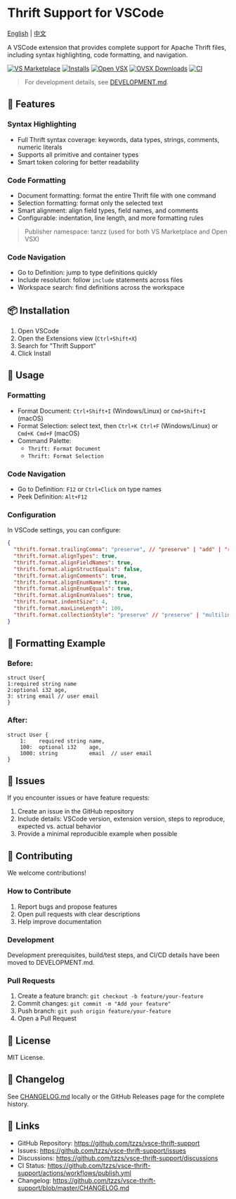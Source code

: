 # Thrift Support for VSCode

[English](./README.en.md) | [中文](./README.md)

A VSCode extension that provides complete support for Apache Thrift files, including syntax highlighting, code formatting, and navigation.

[![VS Marketplace](https://img.shields.io/visual-studio-marketplace/v/tanzz.thrift-support?label=VS%20Marketplace)](https://marketplace.visualstudio.com/items?itemName=tanzz.thrift-support)
[![Installs](https://img.shields.io/visual-studio-marketplace/i/tanzz.thrift-support?label=Installs)](https://marketplace.visualstudio.com/items?itemName=tanzz.thrift-support)
[![Open VSX](https://img.shields.io/open-vsx/v/tanzz/thrift-support?label=Open%20VSX)](https://open-vsx.org/extension/tanzz/thrift-support)
[![OVSX Downloads](https://img.shields.io/open-vsx/dt/tanzz/thrift-support?label=OVSX%20Downloads)](https://open-vsx.org/extension/tanzz/thrift-support)
[![CI](https://github.com/tzzs/vsce-thrift-support/actions/workflows/publish.yml/badge.svg?branch=master)](https://github.com/tzzs/vsce-thrift-support/actions/workflows/publish.yml)

> For development details, see [DEVELOPMENT.md](DEVELOPMENT.md).

## 🚀 Features

### Syntax Highlighting
- Full Thrift syntax coverage: keywords, data types, strings, comments, numeric literals
- Supports all primitive and container types
- Smart token coloring for better readability

### Code Formatting
- Document formatting: format the entire Thrift file with one command
- Selection formatting: format only the selected text
- Smart alignment: align field types, field names, and comments
- Configurable: indentation, line length, and more formatting rules

> Publisher namespace: tanzz (used for both VS Marketplace and Open VSX)

### Code Navigation
- Go to Definition: jump to type definitions quickly
- Include resolution: follow `include` statements across files
- Workspace search: find definitions across the workspace

## 📦 Installation

1. Open VSCode
2. Open the Extensions view (`Ctrl+Shift+X`)
3. Search for "Thrift Support"
4. Click Install

## 🔧 Usage

### Formatting
- Format Document: `Ctrl+Shift+I` (Windows/Linux) or `Cmd+Shift+I` (macOS)
- Format Selection: select text, then `Ctrl+K Ctrl+F` (Windows/Linux) or `Cmd+K Cmd+F` (macOS)
- Command Palette:
  - `Thrift: Format Document`
  - `Thrift: Format Selection`

### Code Navigation
- Go to Definition: `F12` or `Ctrl+Click` on type names
- Peek Definition: `Alt+F12`

### Configuration

In VSCode settings, you can configure:

```json
{
  "thrift.format.trailingComma": "preserve", // "preserve" | "add" | "remove"
  "thrift.format.alignTypes": true,
  "thrift.format.alignFieldNames": true,
  "thrift.format.alignStructEquals": false,
  "thrift.format.alignComments": true,
  "thrift.format.alignEnumNames": true,
  "thrift.format.alignEnumEquals": true,
  "thrift.format.alignEnumValues": true,
  "thrift.format.indentSize": 4,
  "thrift.format.maxLineLength": 100,
  "thrift.format.collectionStyle": "preserve" // "preserve" | "multiline" | "auto"
}
```

## 📝 Formatting Example

### Before:
```thrift
struct User{
1:required string name
2:optional i32 age,
3: string email // user email
}
```

### After:
```thrift
struct User {
    1:    required string name,
    100:  optional i32    age,
    1000: string          email  // user email
}
```

## 🐛 Issues

If you encounter issues or have feature requests:

1. Create an issue in the GitHub repository
2. Include details: VSCode version, extension version, steps to reproduce, expected vs. actual behavior
3. Provide a minimal reproducible example when possible

## 🤝 Contributing

We welcome contributions!

### How to Contribute
1. Report bugs and propose features
2. Open pull requests with clear descriptions
3. Help improve documentation

### Development
Development prerequisites, build/test steps, and CI/CD details have been moved to DEVELOPMENT.md.

### Pull Requests
1. Create a feature branch: `git checkout -b feature/your-feature`
2. Commit changes: `git commit -m "Add your feature"`
3. Push branch: `git push origin feature/your-feature`
4. Open a Pull Request

## 📄 License

MIT License.

## 🔄 Changelog

See [CHANGELOG.md](CHANGELOG.md) locally or the GitHub Releases page for the complete history.

## 🔗 Links

- GitHub Repository: https://github.com/tzzs/vsce-thrift-support
- Issues: https://github.com/tzzs/vsce-thrift-support/issues
- Discussions: https://github.com/tzzs/vsce-thrift-support/discussions
- CI Status: https://github.com/tzzs/vsce-thrift-support/actions/workflows/publish.yml
- Changelog: https://github.com/tzzs/vsce-thrift-support/blob/master/CHANGELOG.md

